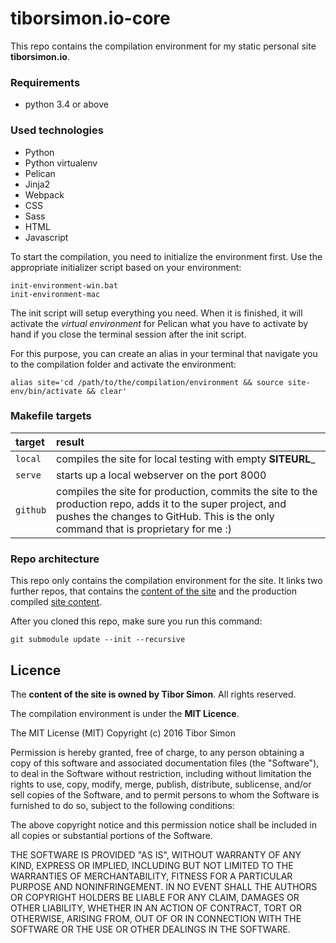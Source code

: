 # tiborsimon.io-core

This repo contains the compilation environment for my static personal site __tiborsimon.io__.

### Requirements
- python 3.4 or above

### Used technologies
- Python
- Python virtualenv
- Pelican
- Jinja2
- Webpack
- CSS
- Sass
- HTML
- Javascript

To start the compilation, you need to initialize the environment first. Use the appropriate initializer script based on your environment:
```
init-environment-win.bat
init-environment-mac
```

The init script will setup everything you need. When it is finished, it will activate the _virtual environment_ for Pelican what you have to activate by hand if you close the terminal session after the init script.

For this purpose, you can create an alias in your terminal that navigate you to the compilation folder and activate the environment:

```
alias site='cd /path/to/the/compilation/environment && source site-env/bin/activate && clear'
```

### Makefile targets

| target | result |
|:------|:--------|
| `local` | compiles the site for local testing with empty __SITEURL___ | 
| `serve` | starts up a local webserver on the port 8000 |
| `github` | compiles the site for production, commits the site to the production repo, adds it to the super project, and pushes the changes to GitHub. This is the only command that is proprietary for me :) |

### Repo architecture

This repo only contains the compilation environment for the site. It links two further repos, that contains the [content of the site](https://github.com/tiborsimon/tiborsimon.io-content) and the production compiled [site content](https://github.com/tiborsimon/tiborsimon.github.io).

After you cloned this repo, make sure you run this command: 
```
git submodule update --init --recursive
```

## Licence

The __content of the site is owned by Tibor Simon__. All rights reserved.

The compilation environment is under the __MIT Licence__.


The MIT License (MIT)
Copyright (c) 2016 Tibor Simon

Permission is hereby granted, free of charge, to any person obtaining a copy of this software and associated documentation files (the "Software"), to deal in the Software without restriction, including without limitation the rights to use, copy, modify, merge, publish, distribute, sublicense, and/or sell copies of the Software, and to permit persons to whom the Software is furnished to do so, subject to the following conditions:

The above copyright notice and this permission notice shall be included in all copies or substantial portions of the Software.

THE SOFTWARE IS PROVIDED "AS IS", WITHOUT WARRANTY OF ANY KIND, EXPRESS OR IMPLIED, INCLUDING BUT NOT LIMITED TO THE WARRANTIES OF MERCHANTABILITY, FITNESS FOR A PARTICULAR PURPOSE AND NONINFRINGEMENT. IN NO EVENT SHALL THE AUTHORS OR COPYRIGHT HOLDERS BE LIABLE FOR ANY CLAIM, DAMAGES OR OTHER LIABILITY, WHETHER IN AN ACTION OF CONTRACT, TORT OR OTHERWISE, ARISING FROM, OUT OF OR IN CONNECTION WITH THE SOFTWARE OR THE USE OR OTHER DEALINGS IN THE SOFTWARE.
